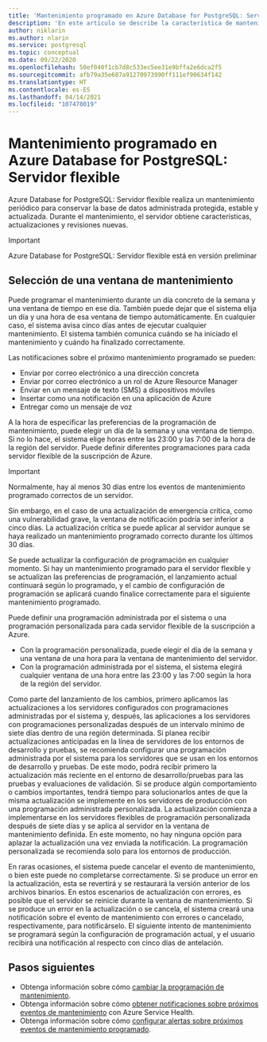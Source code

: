 ```yaml
---
title: 'Mantenimiento programado en Azure Database for PostgreSQL: Servidor flexible'
description: 'En este artículo se describe la característica de mantenimiento programado de Azure Database for PostgreSQL: Servidor flexible.'
author: niklarin
ms.author: nlarin
ms.service: postgresql
ms.topic: conceptual
ms.date: 09/22/2020
ms.openlocfilehash: 50ef040f1cb7d8c533ec5ee31e9bffa2e6dca2f5
ms.sourcegitcommit: afb79a35e687a91270973990ff111ef90634f142
ms.translationtype: HT
ms.contentlocale: es-ES
ms.lasthandoff: 04/14/2021
ms.locfileid: "107478019"
---
```

# <a name="scheduled-maintenance-in-azure-database-for-postgresql--flexible-server"></a>Mantenimiento programado en Azure Database for PostgreSQL: Servidor flexible
 
Azure Database for PostgreSQL: Servidor flexible realiza un mantenimiento periódico para conservar la base de datos administrada protegida, estable y actualizada. Durante el mantenimiento, el servidor obtiene características, actualizaciones y revisiones nuevas.
 
> [!IMPORTANT]
> Azure Database for PostgreSQL: Servidor flexible está en versión preliminar
 
## <a name="selecting-a-maintenance-window"></a>Selección de una ventana de mantenimiento
 
Puede programar el mantenimiento durante un día concreto de la semana y una ventana de tiempo en ese día. También puede dejar que el sistema elija un día y una hora de esa ventana de tiempo automáticamente. En cualquier caso, el sistema avisa cinco días antes de ejecutar cualquier mantenimiento. El sistema también comunica cuándo se ha iniciado el mantenimiento y cuándo ha finalizado correctamente.
 
Las notificaciones sobre el próximo mantenimiento programado se pueden:
 
* Enviar por correo electrónico a una dirección concreta
* Enviar por correo electrónico a un rol de Azure Resource Manager
* Enviar en un mensaje de texto (SMS) a dispositivos móviles
* Insertar como una notificación en una aplicación de Azure
* Entregar como un mensaje de voz
 
A la hora de especificar las preferencias de la programación de mantenimiento, puede elegir un día de la semana y una ventana de tiempo. Si no lo hace, el sistema elige horas entre las 23:00 y las 7:00 de la hora de la región del servidor. Puede definir diferentes programaciones para cada servidor flexible de la suscripción de Azure. 
 
> [!IMPORTANT]
> Normalmente, hay al menos 30 días entre los eventos de mantenimiento programado correctos de un servidor.
>
> Sin embargo, en el caso de una actualización de emergencia crítica, como una vulnerabilidad grave, la ventana de notificación podría ser inferior a cinco días. La actualización crítica se puede aplicar al servidor aunque se haya realizado un mantenimiento programado correcto durante los últimos 30 días.

Se puede actualizar la configuración de programación en cualquier momento. Si hay un mantenimiento programado para el servidor flexible y se actualizan las preferencias de programación, el lanzamiento actual continuará según lo programado, y el cambio de configuración de programación se aplicará cuando finalice correctamente para el siguiente mantenimiento programado.

Puede definir una programación administrada por el sistema o una programación personalizada para cada servidor flexible de la suscripción a Azure.  
* Con la programación personalizada, puede elegir el día de la semana y una ventana de una hora para la ventana de mantenimiento del servidor.  
* Con la programación administrada por el sistema, el sistema elegirá cualquier ventana de una hora entre las 23:00 y las 7:00 según la hora de la región del servidor.  

Como parte del lanzamiento de los cambios, primero aplicamos las actualizaciones a los servidores configurados con programaciones administradas por el sistema y, después, las aplicaciones a los servidores con programaciones personalizadas después de un intervalo mínimo de siete días dentro de una región determinada. Si planea recibir actualizaciones anticipadas en la línea de servidores de los entornos de desarrollo y pruebas, se recomienda configurar una programación administrada por el sistema para los servidores que se usan en los entornos de desarrollo y pruebas. De este modo, podrá recibir primero la actualización más reciente en el entorno de desarrollo/pruebas para las pruebas y evaluaciones de validación. Si se produce algún comportamiento o cambios importantes, tendrá tiempo para solucionarlos antes de que la misma actualización se implemente en los servidores de producción con una programación administrada personalizada. La actualización comienza a implementarse en los servidores flexibles de programación personalizada después de siete días y se aplica al servidor en la ventana de mantenimiento definida. En este momento, no hay ninguna opción para aplazar la actualización una vez enviada la notificación. La programación personalizada se recomienda solo para los entornos de producción. 

En raras ocasiones, el sistema puede cancelar el evento de mantenimiento, o bien este puede no completarse correctamente. Si se produce un error en la actualización, esta se revertirá y se restaurará la versión anterior de los archivos binarios. En estos escenarios de actualización con errores, es posible que el servidor se reinicie durante la ventana de mantenimiento. Si se produce un error en la actualización o se cancela, el sistema creará una notificación sobre el evento de mantenimiento con errores o cancelado, respectivamente, para notificárselo. El siguiente intento de mantenimiento se programará según la configuración de programación actual, y el usuario recibirá una notificación al respecto con cinco días de antelación. 

 
## <a name="next-steps"></a>Pasos siguientes
 
* Obtenga información sobre cómo [cambiar la programación de mantenimiento](how-to-maintenance-portal.md).
* Obtenga información sobre cómo [obtener notificaciones sobre próximos eventos de mantenimiento](../../service-health/service-notifications.md) con Azure Service Health.
* Obtenga información sobre cómo [configurar alertas sobre próximos eventos de mantenimiento programado](../../service-health/resource-health-alert-monitor-guide.md).
